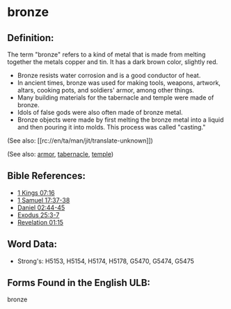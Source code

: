 # bronze

## Definition:

The term "bronze" refers to a kind of metal that is made from melting together the metals copper and tin. It has a dark brown color, slightly red.

* Bronze resists water corrosion and is a good conductor of heat.
* In ancient times, bronze was used for making tools, weapons, artwork, altars, cooking pots, and soldiers' armor, among other things.
* Many building materials for the tabernacle and temple were made of bronze.
* Idols of false gods were also often made of bronze metal.
* Bronze objects were made by first melting the bronze metal into a liquid and then pouring it into molds. This process was called "casting."

(See also: [[rc://en/ta/man/jit/translate-unknown]])

(See also: [armor](../other/armor.md), [tabernacle](../kt/tabernacle.md), [temple](../kt/temple.md))

## Bible References:

* [1 Kings 07:16](rc://en/tn/help/1ki/07/16)
* [1 Samuel 17:37-38](rc://en/tn/help/1sa/17/37)
* [Daniel 02:44-45](rc://en/tn/help/dan/02/44)
* [Exodus 25:3-7](rc://en/tn/help/exo/25/03)
* [Revelation 01:15](rc://en/tn/help/rev/01/15)

## Word Data:

* Strong's: H5153, H5154, H5174, H5178, G5470, G5474, G5475

## Forms Found in the English ULB:

bronze

